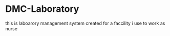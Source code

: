 # DMC-Laboratory
this is laboarory management system created for a faccility i use to work as nurse
